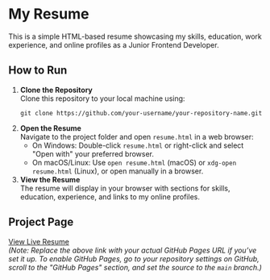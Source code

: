 # My Resume

This is a simple HTML-based resume showcasing my skills, education, work experience, and online profiles as a Junior Frontend Developer.

## How to Run
1. **Clone the Repository**  
   Clone this repository to your local machine using:  
   ```
   git clone https://github.com/your-username/your-repository-name.git
   ```
2. **Open the Resume**  
   Navigate to the project folder and open `resume.html` in a web browser:  
   - On Windows: Double-click `resume.html` or right-click and select "Open with" your preferred browser.  
   - On macOS/Linux: Use `open resume.html` (macOS) or `xdg-open resume.html` (Linux), or open manually in a browser.
3. **View the Resume**  
   The resume will display in your browser with sections for skills, education, experience, and links to my online profiles.

## Project Page
[View Live Resume](https://your-username.github.io/your-repository-name)  
*(Note: Replace the above link with your actual GitHub Pages URL if you’ve set it up. To enable GitHub Pages, go to your repository settings on GitHub, scroll to the "GitHub Pages" section, and set the source to the `main` branch.)*
